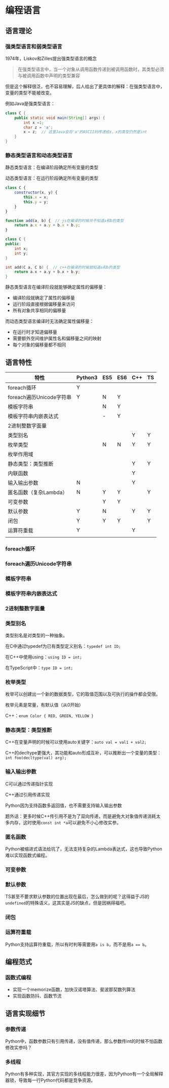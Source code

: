 # 编程语言
## 语言理论
### 强类型语言和弱类型语言
1974年，Liskov和Zilles提出强类型语言的概念

> 在强类型语言中，当一个对象从调用函数传递到被调用函数时，其类型必须与被调用函数中声明的类型兼容

但是这个解释很泛，也不容易理解，后人给出了更具体的解释：在强类型语言中，变量的类型不能被改变。

例如Java是强类型语言：
```java
class C {
    public static void main(String[] args) {
        int x =1;
        char z = 'a';
        x = z;  // 这里Java会将'a'的ASCII码传递给x，x的类型仍然是int
    }
}
```

### 静态类型语言和动态类型语言
静态类型语言：在编译阶段确定所有变量的类型

动态类型语言：在运行阶段确定所有变量的类型

```js
class C {
    constructor(x, y) {
        this.x = x;
        this.y = y;
    }
}

function add(a, b) {  // js在编译的时候并不知道a和b的类型
    return a.x + a.y + b.x + b.y;
}
```

```cpp
class C {
public:
    int x;
    int y;
}

int add(C a, C b) {  // c++在编译的时候就知道a和b的类型
    return a.x + a.y + b.x + b.y;
}
```

静态类型语言在编译阶段就能够确定属性的偏移量：
- 编译阶段就确定了属性的偏移量
- 运行阶段直接根据偏移量来访问
- 所有对象共享相同的偏移量

而动态类型语言编译时无法确定属性偏移量：
- 在运行时才知道偏移量
- 需要额外空间维护属性名和偏移量之间的映射
- 每个对象的偏移量都不相同

## 语言特性
| 特性 | Python3 | ES5 | ES6 | C++ | TS |
| --- | --- | --- | --- | --- | --- |
| foreach循环 |Y|||  |  |
| foreach遍历Unicode字符串 | Y | N | Y |  |  |
| 模板字符串 | | N | Y |  |  |
| 模板字符串内嵌表达式 | | - | Y |  |  |
| 2进制整数字面量 ||||  |  |
| 类型别名 |||| Y | Y |
| 枚举类型 ||N|N| Y | Y |
| 枚举作用域 ||||  |  |
| 静态类型：类型推断 |||| Y | Y |
| 内联函数 |||| Y |  |
| 输入输出参数 |N||| Y |  |
| 匿名函数（复杂Lambda） |N|Y|Y|  | Y |
| 可变参数 ||Y|Y|  |  |
| 默认参数 |Y|N|| Y | Y |
| 闭包 |Y|Y|Y|  | Y |
| 运算符重载 |Y||| Y |  |
|  ||||  |  |

### foreach循环

### foreach遍历Unicode字符串

### 模板字符串

### 模板字符串内嵌表达式

### 2进制整数字面量

### 类型别名

类型别名是对类型的一种抽象。

在C中通过typedef为已有类型定义别名：`typedef int ID;`

在C++中使用using：`using ID = int;`

在TypeScript中：`type ID = int;`

### 枚举类型

枚举可以创建出一个新的数据类型，它的取值范围以及可执行的操作都会受限。

枚举元素是常量，有默认值（从0开始）

C++：`enum Color { RED, GREEN, YELLOW }`

### 静态类型：类型推断

C++在变量声明的时候可以使用auto关键字：`auto val = val1 + val2;`

C++的decltype更强大，其功能和auto形成互补，可以推断出一个变量的类型：`int foo(decltype(val) arg);`

### 输入输出参数

C可以通过传递指针实现

C++通过引用传递实现

Python因为支持函数多返回值，也不需要支持输入输出参数

题外话：更多时候C++传引用不是为了双向传递，而是避免大对象值传递消耗太多内存，这时使用`const int *a`可以避免不小心修改实参。

### 匿名函数

Python被缩进式语法给坑了，无法支持复杂的Lambda表达式，这也导致Python难以实现函数式编程。

### 可变参数

### 默认参数

TS甚至不要求默认参数的位置出现在最后，怎么做到的呢？这得益于JS的`undefined`的特殊语义，这其实是JS的缺点，但是因祸得福吧。

### 闭包

### 运算符重载

Python支持运算符重载，所以有时判等需要用`a is b`，而不是用`a == b`。

## 编程范式

### 函数式编程

- 实现一个memorize函数，加快汉诺塔算法、斐波那契数列算法
- 实现函数防抖、函数节流

## 语言实现细节

### 参数传递

Python中，函数参数只有引用传递，没有值传递，那么参数传int的时候不怕函数修改实参吗？

### 多线程

Python有多种实现，其官方实现的多线程能力很差，因为Python有一个全局解释器锁，导致每一行Python代码都是竞争资源。

